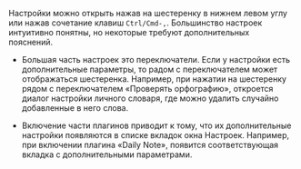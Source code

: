 Настройки можно открыть нажав на шестеренку в нижнем левом углу или нажав сочетание клавиш `Ctrl/Cmd-,`. Большинство настроек интуитивно понятны, но некоторые требуют дополнительных пояснений.

- Большая часть настроек это переключатели. Если у настройки есть дополнительные параметры, то радом с переключателем может отображаться шестеренка. Например, при нажатии на шестеренку рядом с переключателем «Проверять орфографию», откроется диалог настройки личного словаря, где можно удалить случайно добавленные в него слова.

- Включение части плагинов приводит к тому, что их дополнительные настройки появляются в списке вкладок окна Настроек. Например, при включении плагина «Daily Note», появится соответствующая вкладка с дополнительными параметрами.